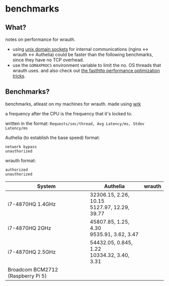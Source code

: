# benchmarks

## What?

notes on performance for wrauth.  

- using [unix domain sockets](https://en.wikipedia.org/wiki/Unix_domain_socket) for internal communications (nginx <-> wrauth <-> Authelia) could be faster than the following benchmarks, since they have no TCP overhead.
- use the `GOMAXPROCS` environment variable to limit the no. OS threads that wrauth uses. and also check out [the fasthttp performance optimization tricks](https://pkg.go.dev/github.com/valyala/fasthttp#readme-performance-optimization-tips-for-multi-core-systems).

## Benchmarks?
benchmarks, atleast on my machines for wrauth. made using [wrk](https://github.com/wg/wrk)

a frequency after the CPU is the frequency that it's locked to.

written in the format: `Requests/sec/thread, Avg Latency/ms, Stdev Latency/ms`  

Authelia (to establish the base speed) format: 
```
network bypass
unauthorized
```

wrauth format:
```
authorized
unauthorized
```

|System|Authelia|wrauth|
|---|---|---|
|i7-4870HQ 1.4GHz|32306.15, 2.26, 10.15<br>5127.97, 12.29, 39.77|
|i7-4870HQ 2GHz|45807.85, 1.25, 4.30<br>9535.91, 3.62, 3.47|
|i7-4870HQ 2.5GHz|54432.05, 0.845, 1.22<br>10334.32, 3.40, 3.31|
|Broadcom BCM2712 (Raspberry Pi 5)|